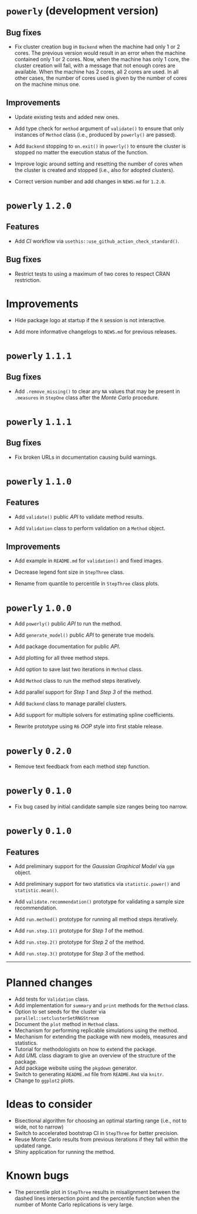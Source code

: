 # `powerly` (development version)

## Bug fixes

* Fix cluster creation bug in `Backend` when the machine had only 1 or 2 cores.
  The previous version would result in an error when the machine contained only
  1 or 2 cores. Now, when the machine has only 1 core, the cluster creation will
  fail, with a message that not enough cores are available. When the machine has
  2 cores, all 2 cores are used. In all other cases, the number of cores used is
  given by the number of cores on the machine minus one.

## Improvements

* Update existing tests and added new ones.

* Add type check for `method` argument of `validate()` to ensure that only
  instances of `Method` class (i.e., produced by `powerly()` are passed).

* Add `Backend` stopping to `on.exit()` in `powerly()` to ensure the cluster is
  stopped no matter the execution status of the function.

* Improve logic around setting and resetting the number of cores when the
  cluster is created and stopped (i.e., also for adopted clusters).

* Correct version number and add changes in `NEWS.md` for `1.2.0`.

# `powerly` `1.2.0`

## Features

* Add *CI* workflow via `usethis::use_github_action_check_standard()`.

## Bug fixes

* Restrict tests to using a maximum of two cores to respect CRAN restriction.

# Improvements

* Hide package logo at startup if the `R` session is not interactive.

* Add more informative changelogs to `NEWS.md` for previous releases.

# `powerly` `1.1.1`

## Bug fixes

* Add `.remove_missing()` to clear any `NA` values that may be present in
  `.measures` in `StepOne` class after the *Monte Carlo* procedure.

# `powerly` `1.1.1`

## Bug fixes

* Fix broken URLs in documentation causing build warnings.

# `powerly` `1.1.0`

## Features

* Add `validate()` public *API* to validate method results.

* Add `Validation` class to perform validation on a `Method` object.

## Improvements

* Add example in `README.md` for `validation()` and fixed images.

* Decrease legend font size in `StepThree` class.

* Rename from quantile to percentile in `StepThree` class plots.

# `powerly` `1.0.0`

* Add `powerly()` public *API* to run the method.

* Add `generate_model()` public *API* to generate true models.

* Add package documentation for public *API*.

* Add plotting for all three method steps.

* Add option to save last two iterations in `Method` class.

* Add `Method` class to run the method steps iteratively.

* Add parallel support for *Step 1* and *Step 3* of the method.

* Add `Backend` class to manage parallel clusters.

* Add support for multiple solvers for estimating spline coefficients.

* Rewrite prototype using `R6` *OOP* style into first stable release.

# `powerly` `0.2.0`

* Remove text feedback from each method step function.

# `powerly` `0.1.0`

* Fix bug cased by initial candidate sample size ranges being too narrow.

# `powerly` `0.1.0`

## Features

* Add preliminary support for the *Gaussian Graphical Model* via `ggm` object.

* Add preliminary support for two statistics via `statistic.power()` and
  `statistic.mean()`.

* Add `validate.recommendation()` prototype for validating a sample size
  recommendation.

* Add `run.method()` prototype for running all method steps iteratively.

* Add `run.step.1()` prototype for *Step 1* of the method.

* Add `run.step.2()` prototype for *Step 2* of the method.

* Add `run.step.3()` prototype for *Step 3* of the method.

---

# Planned changes

- Add tests for `Validation` class.
- Add implementation for `summary` and `print` methods for the `Method` class.
- Option to set seeds for the cluster via `parallel::setclusterSetRNGStream`
- Document the `plot` method in `Method` class.
- Mechanism for performing replicable simulations using the method.
- Mechanism for extending the package with new models, measures and statistics.
- Tutorial for methodologists on how to extend the package.
- Add *UML* class diagram to give an overview of the structure of the package.
- Add package website using the `pkgdown` generator.
- Switch to generating `README.md` file from `README.Rmd` via `knitr`.
- Change to `ggplot2` plots.

# Ideas to consider
- Bisectional algorithm for choosing an optimal starting range (i.e., not to
  wide, not to narrow)
- Switch to accelerated bootstrap CI in `StepThree` for better precision.
- Reuse Monte Carlo results from previous iterations if they fall within the
  updated range.
- Shiny application for running the method.

# Known bugs
- The percentile plot in `StepThree` results in misalignment between the dashed
  lines intersection point and the percentile function when the number of Monte
  Carlo replications is very large.
